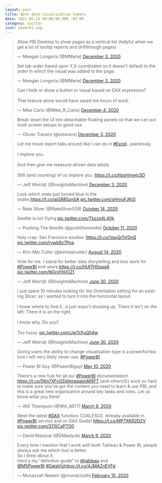 ```yaml
---
layout: post
title: Best data visualization tweets
date: 2021-05-23 00:00:00.000 -07:00
category: twitter
icon: powerbi.svg
---
```


<script async src="https://platform.twitter.com/widgets.js" charset="utf-8"></script>

<blockquote class="twitter-tweet" data-conversation="none"><p lang="en" dir="ltr">Allow PBI Desktop to show pages as a vertical list (helpful when we get a lot of tooltip reports and drillthrough pages)</p>&mdash; Meagan Longoria (@MMarie) <a href="https://twitter.com/MMarie/status/1334577684379172864?ref_src=twsrc%5Etfw">December 3, 2020</a></blockquote>
<blockquote class="twitter-tweet" data-conversation="none"><p lang="en" dir="ltr">Set tab order based upon Y,X coordinates so it doesn&#39;t default to the order in which the visual was added to the page.</p>&mdash; Meagan Longoria (@MMarie) <a href="https://twitter.com/MMarie/status/1334576782192693250?ref_src=twsrc%5Etfw">December 3, 2020</a></blockquote>
<blockquote class="twitter-tweet" data-conversation="none"><p lang="en" dir="ltr">Can I hide or show a button or visual based on DAX expression?  <br><br>That feature alone would have saved me hours of work.</p>&mdash; Mike Carlo (@Mike_R_Carlo) <a href="https://twitter.com/Mike_R_Carlo/status/1334684106584694785?ref_src=twsrc%5Etfw">December 4, 2020</a></blockquote>
<blockquote class="twitter-tweet" data-conversation="none"><p lang="en" dir="ltr">Break down the UI into detachable floating panels so that we can put multi screen setups to good use.</p>&mdash; Olivier Travers (@otravers) <a href="https://twitter.com/otravers/status/1334638085909471233?ref_src=twsrc%5Etfw">December 3, 2020</a></blockquote>
<blockquote class="twitter-tweet" data-conversation="none"><p lang="en" dir="ltr">Let me move report tabs around like I can do in <a href="https://twitter.com/hashtag/Excel?src=hash&amp;ref_src=twsrc%5Etfw">#Excel</a>...painlessly. <br><br>I implore you.<br><br>And then give me measure-driven data labels. <br><br>306 (and counting) of us implore you. <a href="https://t.co/hbsHmwjc5D">https://t.co/hbsHmwjc5D</a></p>&mdash; Jeff Weir(d) (@InsightsMachine) <a href="https://twitter.com/InsightsMachine/status/1334575042143784960?ref_src=twsrc%5Etfw">December 3, 2020</a></blockquote>
<blockquote class="twitter-tweet" data-conversation="none"><p lang="en" dir="ltr">Look which state just turned blue in the snake.<a href="https://t.co/ajG88SznSA">https://t.co/ajG88SznSA</a> <a href="https://t.co/sHnroFJKtS">pic.twitter.com/sHnroFJKtS</a></p>&mdash; Nate Silver (@NateSilver538) <a href="https://twitter.com/NateSilver538/status/1316443893332955137?ref_src=twsrc%5Etfw">October 14, 2020</a></blockquote>
<blockquote class="twitter-tweet" data-conversation="none"><p lang="en" dir="ltr">Seattle is not Dying <a href="https://t.co/Tkzzq4L40k">pic.twitter.com/Tkzzq4L40k</a></p>&mdash; Pushing The Needle (@pushtheneedle) <a href="https://twitter.com/pushtheneedle/status/1315400034989428736?ref_src=twsrc%5Etfw">October 11, 2020</a></blockquote>
<blockquote class="twitter-tweet" data-conversation="none"><p lang="en" dir="ltr">Holy crap. San Francisco exodus: <a href="https://t.co/VaoQr5V0nQ">https://t.co/VaoQr5V0nQ</a> <a href="https://t.co/rywb8z7Poa">pic.twitter.com/rywb8z7Poa</a></p>&mdash; Kim-Mai Cutler (@kimmaicutler) <a href="https://twitter.com/kimmaicutler/status/1294324060743061504?ref_src=twsrc%5Etfw">August 14, 2020</a></blockquote>
<blockquote class="twitter-tweet" data-conversation="none"><p lang="en" dir="ltr">Vote for me. I stand for better data storytelling and less work for <a href="https://twitter.com/hashtag/PowerBI?src=hash&amp;ref_src=twsrc%5Etfw">#PowerBI</a> end users.<a href="https://t.co/HUf7H0sqqA">https://t.co/HUf7H0sqqA</a> <a href="https://t.co/NGrsYhVO21">pic.twitter.com/NGrsYhVO21</a></p>&mdash; Jeff Weir(d) (@InsightsMachine) <a href="https://twitter.com/InsightsMachine/status/1277891929594671105?ref_src=twsrc%5Etfw">June 30, 2020</a></blockquote>
<blockquote class="twitter-tweet" data-conversation="none"><p lang="en" dir="ltr">I just spent 10 minutes looking for the Orientation setting for an existing Slicer, as I wanted to turn it into the horizontal layout. <br><br>I knew where to find it...it just wasn&#39;t showing up. There it isn&#39;t on the left. There it is on the right.<br><br>I know why. Do you? <br><br>Too fussy. <a href="https://t.co/Jw7cFuQh4w">pic.twitter.com/Jw7cFuQh4w</a></p>&mdash; Jeff Weir(d) (@InsightsMachine) <a href="https://twitter.com/InsightsMachine/status/1277884095129739264?ref_src=twsrc%5Etfw">June 30, 2020</a></blockquote>
<blockquote class="twitter-tweet" data-conversation="none"><p lang="en" dir="ltr">Giving users the ability to change visualisation type is a powerful feature I will very likely never use. <a href="https://twitter.com/hashtag/PowerBI?src=hash&amp;ref_src=twsrc%5Etfw">#PowerBI</a></p>&mdash; Power BI Guy (@PowerBIguy) <a href="https://twitter.com/PowerBIguy/status/1259445723390775296?ref_src=twsrc%5Etfw">May 10, 2020</a></blockquote>
<blockquote class="twitter-tweet" data-conversation="none"><p lang="en" dir="ltr">There&#39;s a new hub for all our <a href="https://twitter.com/hashtag/PowerBI?src=hash&amp;ref_src=twsrc%5Etfw">#PowerBI</a> documentation! <a href="https://t.co/5Kn7XFvl2D">https://t.co/5Kn7XFvl2D</a><a href="https://twitter.com/maggiesMSFT?ref_src=twsrc%5Etfw">@maggiesMSFT</a> (and others😊) work so hard to make sure you&#39;ve got the content you need to learn &amp; use PBI, and this is a great new organization around key tasks and roles. Let us know what you think!</p>&mdash; Will Thompson (@Will_MI77) <a href="https://twitter.com/Will_MI77/status/1237071935646732288?ref_src=twsrc%5Etfw">March 9, 2020</a></blockquote>
<blockquote class="twitter-tweet" data-conversation="none"><p lang="en" dir="ltr">Meet the latest <a href="https://twitter.com/hashtag/DAX?src=hash&amp;ref_src=twsrc%5Etfw">#DAX</a> function: COALESCE. Already available in <a href="https://twitter.com/hashtag/PowerBI?src=hash&amp;ref_src=twsrc%5Etfw">#PowerBI</a> service and on DAX Guide! <a href="https://t.co/MP7XKR2DZV">https://t.co/MP7XKR2DZV</a> <a href="https://t.co/37j5CaPTO0">pic.twitter.com/37j5CaPTO0</a></p>&mdash; Daniil Maslyuk (@DMaslyuk) <a href="https://twitter.com/DMaslyuk/status/1236961625870987264?ref_src=twsrc%5Etfw">March 9, 2020</a></blockquote>
<blockquote class="twitter-tweet" data-conversation="none"><p lang="en" dir="ltr">Every time I mention that I work with both Tableau &amp; Power BI, people always ask me which tool is better.<br>So I drew about it.<br>Here&#39;s my &quot;definitive guide&quot; to <a href="https://twitter.com/tableau?ref_src=twsrc%5Etfw">@tableau</a> and <a href="https://twitter.com/MSPowerBI?ref_src=twsrc%5Etfw">@MSPowerBI</a>.<a href="https://twitter.com/hashtag/DataViz?src=hash&amp;ref_src=twsrc%5Etfw">#DataViz</a><a href="https://t.co/4JMAZnEVFd">https://t.co/4JMAZnEVFd</a></p>&mdash; Munazzah Naeem (@munazzzah) <a href="https://twitter.com/munazzzah/status/1228751525973053440?ref_src=twsrc%5Etfw">February 15, 2020</a></blockquote>
